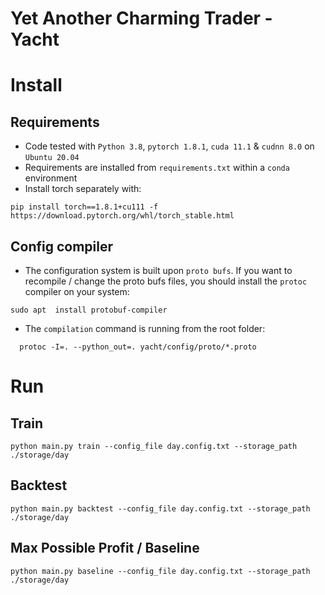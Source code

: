 # Yet Another Charming Trader - Yacht

# Install
## Requirements
* Code tested with `Python 3.8`, `pytorch 1.8.1`, `cuda 11.1` & `cudnn 8.0` on `Ubuntu 20.04`
* Requirements are installed from `requirements.txt` within a `conda` environment
* Install torch separately with:
```shell
pip install torch==1.8.1+cu111 -f https://download.pytorch.org/whl/torch_stable.html
```

## Config compiler
* The configuration system is built upon `proto bufs`. If you want to recompile / change the proto bufs files,
you should install the `protoc` compiler on your system:
```shell
sudo apt  install protobuf-compiler
```
* The `compilation` command is running from the root folder:  
```shell
  protoc -I=. --python_out=. yacht/config/proto/*.proto
  ```

# Run
## Train
```shell
python main.py train --config_file day.config.txt --storage_path ./storage/day
```

## Backtest
```shell
python main.py backtest --config_file day.config.txt --storage_path ./storage/day
```

## Max Possible Profit / Baseline
```shell
python main.py baseline --config_file day.config.txt --storage_path ./storage/day
```
